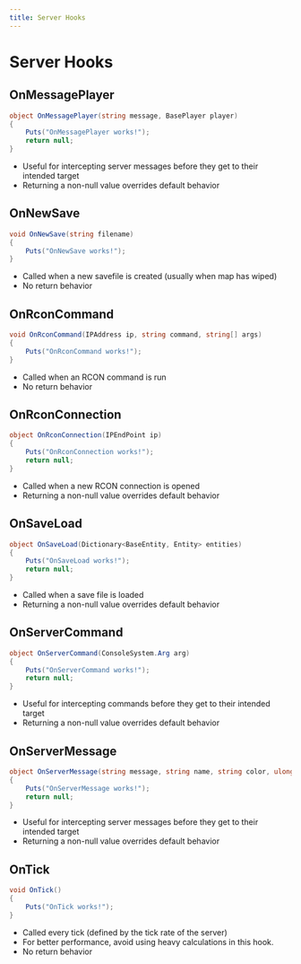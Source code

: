 ```yaml
---
title: Server Hooks
---
```


# Server Hooks

## OnMessagePlayer

``` csharp
object OnMessagePlayer(string message, BasePlayer player)
{
    Puts("OnMessagePlayer works!");
    return null;
}
```

 * Useful for intercepting server messages before they get to their intended target
 * Returning a non-null value overrides default behavior

## OnNewSave

``` csharp
void OnNewSave(string filename)
{
    Puts("OnNewSave works!");
}
```

 * Called when a new savefile is created (usually when map has wiped)
 * No return behavior

## OnRconCommand

``` csharp
void OnRconCommand(IPAddress ip, string command, string[] args)
{
    Puts("OnRconCommand works!");
}
```

 * Called when an RCON command is run
 * No return behavior

## OnRconConnection

``` csharp
object OnRconConnection(IPEndPoint ip)
{
    Puts("OnRconConnection works!");
    return null;
}
```

 * Called when a new RCON connection is opened
 * Returning a non-null value overrides default behavior

## OnSaveLoad

``` csharp
object OnSaveLoad(Dictionary<BaseEntity, Entity> entities)
{
    Puts("OnSaveLoad works!");
    return null;
}
```

 * Called when a save file is loaded
 * Returning a non-null value overrides default behavior

## OnServerCommand

``` csharp
object OnServerCommand(ConsoleSystem.Arg arg)
{
    Puts("OnServerCommand works!");
    return null;
}
```

 * Useful for intercepting commands before they get to their intended target
 * Returning a non-null value overrides default behavior

## OnServerMessage

``` csharp
object OnServerMessage(string message, string name, string color, ulong id)
{
    Puts("OnServerMessage works!");
    return null;
}
```

 * Useful for intercepting server messages before they get to their intended target
 * Returning a non-null value overrides default behavior

## OnTick

``` csharp
void OnTick()
{
    Puts("OnTick works!");
}
```

 * Called every tick (defined by the tick rate of the server)
 * For better performance, avoid using heavy calculations in this hook.
 * No return behavior
